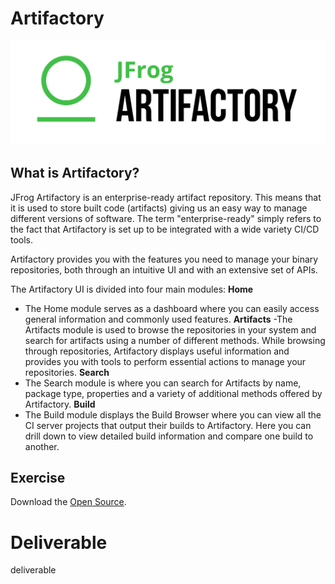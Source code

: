 # Artifactory 

<center>

  ![](img/artifactory.png)

</center>

## What is Artifactory?

JFrog Artifactory is an enterprise-ready artifact repository. This means that it is used to store built code (artifacts) giving us an easy way to manage different versions of software. The term "enterprise-ready" simply refers to the fact that Artifactory is set up to be integrated with a wide variety CI/CD tools.

Artifactory provides you with the features you need to manage your binary repositories, both through an intuitive UI and with an extensive set of APIs.

The Artifactory UI is divided into four main modules:
**Home**
- The Home module serves as a dashboard where you can easily access general information and commonly used features.
**Artifacts**
-The Artifacts module is used to browse the repositories in your system and search for artifacts using a number of different methods. While browsing through repositories, Artifactory displays useful information and provides you with tools to perform essential actions to manage your repositories.
**Search**
- The Search module is where you can search for Artifacts by name, package type, properties and a variety of additional methods offered by Artifactory.
**Build**
- The Build module displays the Build Browser where you can view all the CI server projects that output their builds to Artifactory.  Here you can drill down to view detailed build information and compare one build to another.

## Exercise

Download the [Open Source](https://jfrog.com/open-source/).

# Deliverable

deliverable
